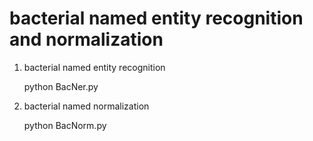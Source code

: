 #  bacterial named entity recognition and normalization

1. bacterial named entity recognition

   python BacNer.py
   
2. bacterial named normalization

   python BacNorm.py
   


